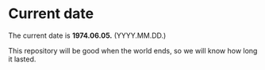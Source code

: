 # Current date

The current date is **1974.06.05.** (YYYY.MM.DD.)

This repository will be good when the world ends, so we will know how long it lasted.